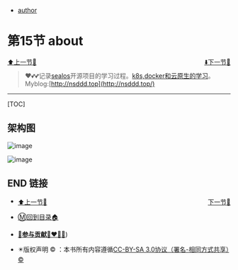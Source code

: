 + [author](http://nsddd.top)

# 第15节 about

<div><a href = '14.md' style='float:left'>⬆️上一节🔗  </a><a href = '16.md' style='float: right'>  ⬇️下一节🔗</a></div>
<br>

> ❤️💕💕记录[sealos](https://github.com/3293172751/sealos)开源项目的学习过程。[k8s,docker和云原生的学习](https://github.com/3293172751/sealos)。Myblog:[http://nsddd.top](http://nsddd.top/)

---
[TOC]

## 架构图

![image](http://sm.nsddd.top/sm202301111604149.png)



![image](http://sm.nsddd.top/sm202301111605090.png)





## END 链接
<ul><li><div><a href = '14.md' style='float:left'>⬆️上一节🔗  </a><a href = '16.md' style='float: right'>  ️下一节🔗</a></div></li></ul>

+ [Ⓜ️回到目录🏠](../README.md)

+ [**🫵参与贡献💞❤️‍🔥💖**](https://nsddd.top/archives/contributors))

+ ✴️版权声明 &copy; ：本书所有内容遵循[CC-BY-SA 3.0协议（署名-相同方式共享）&copy;](http://zh.wikipedia.org/wiki/Wikipedia:CC-by-sa-3.0协议文本) 

